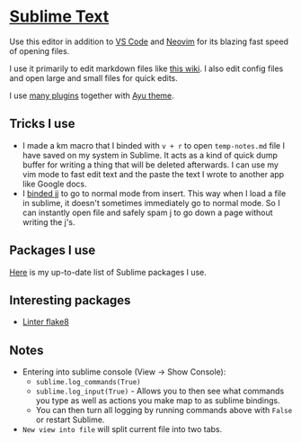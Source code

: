 # [Sublime Text](https://www.sublimetext.com)
Use this editor in addition to [VS Code](vs-code/vs-code.md) and [Neovim](vim/vim.md) for its blazing fast speed of opening files.

I use it primarily to edit markdown files like [this wiki](../other/wiki-workflow.md). I also edit config files and open large and small files for quick edits.

I use [many plugins](sublime-text-plugins.md) together with [Ayu theme](https://github.com/dempfi/ayu).

## Tricks I use
- I made a km macro that I binded with `v + r` to open `temp-notes.md` file I have saved on my system in Sublime. It acts as a kind of quick dump buffer for writing a thing that will be deleted afterwards. I can use my vim mode to fast edit text and the paste the text I wrote to another app like Google docs.
- I [binded jj](https://github.com/nikitavoloboev/dotfiles/blob/master/sublime/Default%20(OSX).sublime-keymap) to go to normal mode from insert. This way when I load a file in sublime, it doesn't sometimes immediately go to normal mode. So I can instantly open file and safely spam j to go down a page without writing the j's.

## Packages I use
[Here](https://github.com/nikitavoloboev/dotfiles/blob/master/sublime/Package%20Control.sublime-settings) is my up-to-date list of Sublime packages I use.

## Interesting packages
- [Linter flake8](https://github.com/SublimeLinter/SublimeLinter-flake8)

## Notes
- Entering into sublime console (View -> Show Console):
	- `sublime.log_commands(True)`
	- `sublime.log_input(True)` - Allows you to then see what commands you type as well as actions you make map to as sublime bindings.
	- You can then turn all logging by running commands above with `False` or restart Sublime.
- `New view into file` will split current file into two tabs.